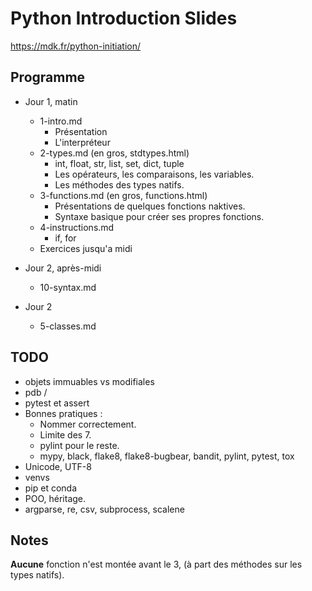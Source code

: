 # Python Introduction Slides

https://mdk.fr/python-initiation/


## Programme

- Jour 1, matin
  - 1-intro.md
    - Présentation
    - L'interpréteur
  - 2-types.md (en gros, stdtypes.html)
    - int, float, str, list, set, dict, tuple
    - Les opérateurs, les comparaisons, les variables.
    - Les méthodes des types natifs.
  - 3-functions.md (en gros, functions.html)
    - Présentations de quelques fonctions naktives.
    - Syntaxe basique pour créer ses propres fonctions.
  - 4-instructions.md
    - if, for
  - Exercices jusqu'a midi

- Jour 2, après-midi
  - 10-syntax.md

- Jour 2
  - 5-classes.md


## TODO

- objets immuables vs modifiales
- pdb /
- pytest et assert
- Bonnes pratiques :
  - Nommer correctement.
  - Limite des 7.
  - pylint pour le reste.
  - mypy, black, flake8, flake8-bugbear, bandit, pylint, pytest, tox
- Unicode, UTF-8
- venvs
- pip et conda
- POO, héritage.
- argparse, re, csv, subprocess, scalene


## Notes

**Aucune** fonction n'est montée avant le 3, (à part des méthodes sur
les types natifs).
